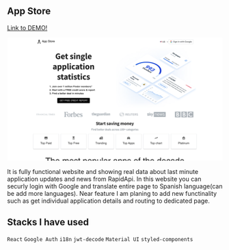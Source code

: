 ## App Store 
[Link to DEMO!](https://app-store-info.netlify.app)

![Screenshot](AppStore.png)

It is fully functional website and showing real data about last minute application updates and news from RapidApi. In this website you can securly login with Google and translate entire page to Spanish language(can be add more languages). Near feature I am planing to add new functinality such as get individual application details and routing to dedicated page. 

## Stacks I have used
`React` `Google Auth` `i18n` `jwt-decode` `Material UI` `styled-components`
